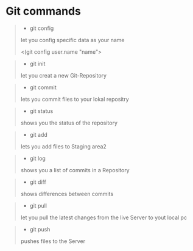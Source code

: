 # Git commands

>+ git config
>
>let you config specific data as your name
>
><(git config user.name "name">

>+ git init
>
>let you creat a new Git-Repository

>+ git commit
>
>lets you commit files to your lokal repositry

>+ git status
>
>shows you the status of the repository

>+ git add
>
>lets you add files to Staging area2

>+ git log
>
>shows you a list of commits in a Repository

>+ git diff
>
>shows differences between commits

>+ git pull
>
>let you pull the latest changes from the live Server to yout local pc

>+ git push
>
>pushes files to the Server